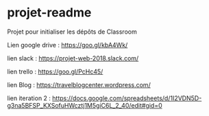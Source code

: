 ﻿# projet-readme
Projet pour initialiser les dépôts de Classroom


Lien google drive : https://goo.gl/kbA4Wk/

lien slack : https://projet-web-2018.slack.com/

lien trello : https://goo.gl/PcHc45/

lien Blog : https://travelblogcenter.wordpress.com/

lien iteration 2 : https://docs.google.com/spreadsheets/d/1I2VDN5D-g3na5BFSP_KXSofuHWcztj1M5giC6L_2_40/edit#gid=0
